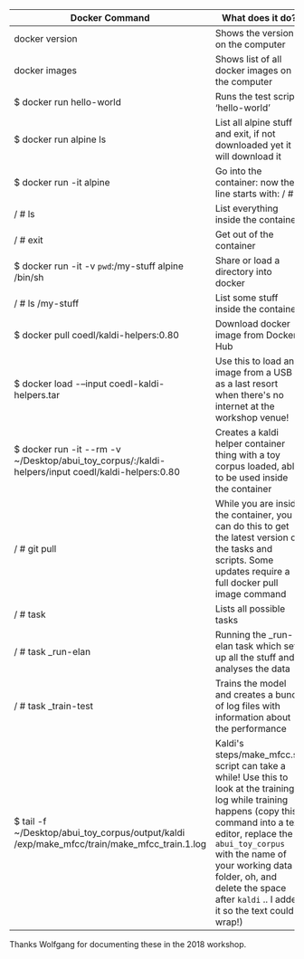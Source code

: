 | Docker Command                                                                                    | What does it do?                                                                                                                                              |
|---------------------------------------------------------------------------------------------------|---------------------------------------------------------------------------------------------------------------------------------------------------------------|
| docker version                                                                                    | Shows the version on the computer                                                                                                                             |
| docker images                                                                                     | Shows list of all docker images on the computer                                                                                                               |
| $ docker run hello-world                                                                          | Runs the test script ‘hello-world’                                                                                                                            |
| $ docker run alpine ls                                                                            | List all alpine stuff and exit, if not downloaded yet it will download it                                                                                     |
| $ docker run -it alpine                                                                           | Go into the container: now the line starts with: / #                                                                                                          |
| / # ls                                                                                            | List everything inside the container                                                                                                                          |
| / # exit                                                                                          | Get out of the container                                                                                                                                      |
| $ docker run -it -v `pwd`:/my-stuff alpine /bin/sh                                                | Share or load a directory into docker                                                                                                                         |
| / # ls /my-stuff                                                                                  | List some stuff inside the container                                                                                                                          |
| $ docker pull coedl/kaldi-helpers:0.80                                                            | Download docker image from Docker Hub                                                                                                                         |
| $ docker load -–input coedl-kaldi-helpers.tar                                                      | Use this to load an image from a USB as a last resort when there's no internet at the workshop venue!                                                         |
| $ docker run -it --rm -v ~/Desktop/abui_toy_corpus/:/kaldi-helpers/input coedl/kaldi-helpers:0.80 | Creates a kaldi helper container thing with a toy corpus loaded, able to be used inside the container                                                         |
| / # git pull                                                                                      | While you are inside the container, you can do this to get the latest version of the tasks and scripts. Some updates require a full docker pull image command |
| / # task                                                                                          | Lists all possible tasks                                                                                                                                      |
| / # task _run-elan                                                                                | Running the _run-elan task which sets up all the stuff and analyses the data                                                                                  |
| / # task _train-test                                                                              | Trains the model and creates a bunch of log files with information about the performance                                                                      |
| $ tail -f ~/Desktop/abui_toy_corpus/output/kaldi /exp/make_mfcc/train/make_mfcc_train.1.log       | Kaldi's steps/make_mfcc.sh script can take a while! Use this to look at the training log while training happens (copy this command into a text editor, replace the `abui_toy_corpus` with the name of your working data folder, oh, and delete the space after `kaldi` .. I added it so the text could wrap!)               |

Thanks Wolfgang for documenting these in the 2018 workshop.